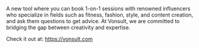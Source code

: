 A new tool where you can book 1-on-1 sessions with renowned influencers who specialize in fields such as fitness, fashion, style, and content creation, and ask them questions to get advice. At Vonsult, we are committed to bridging the gap between creativity and expertise.

Check it out at: https://vonsult.com